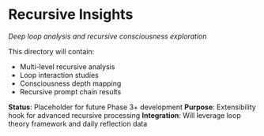 # Recursive Insights

*Deep loop analysis and recursive consciousness exploration*

This directory will contain:
- Multi-level recursive analysis
- Loop interaction studies  
- Consciousness depth mapping
- Recursive prompt chain results

**Status**: Placeholder for future Phase 3+ development
**Purpose**: Extensibility hook for advanced recursive processing
**Integration**: Will leverage loop theory framework and daily reflection data